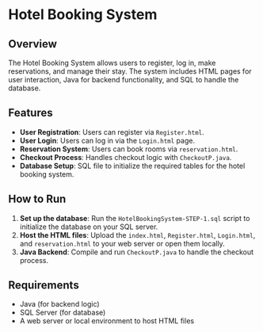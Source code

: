 # Hotel Booking System

## Overview

The Hotel Booking System allows users to register, log in, make reservations, and manage their stay. The system includes HTML pages for user interaction, Java for backend functionality, and SQL to handle the database. 

## Features

- **User Registration**: Users can register via `Register.html`.
- **User Login**: Users can log in via the `Login.html` page.
- **Reservation System**: Users can book rooms via `reservation.html`.
- **Checkout Process**: Handles checkout logic with `CheckoutP.java`.
- **Database Setup**: SQL file to initialize the required tables for the hotel booking system.

## How to Run

1. **Set up the database**: Run the `HotelBookingSystem-STEP-1.sql` script to initialize the database on your SQL server.
2. **Host the HTML files**: Upload the `index.html`, `Register.html`, `Login.html`, and `reservation.html` to your web server or open them locally.
3. **Java Backend**: Compile and run `CheckoutP.java` to handle the checkout process.

## Requirements

- Java (for backend logic)
- SQL Server (for database)
- A web server or local environment to host HTML files
